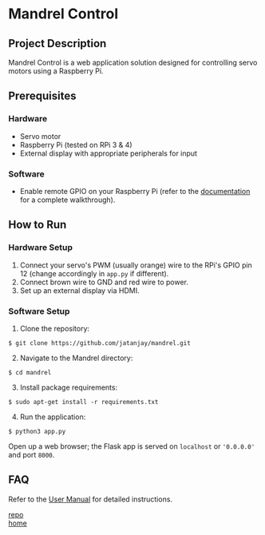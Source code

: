# Mandrel Control

## Project Description
Mandrel Control is a web application solution designed for controlling servo motors using a Raspberry Pi.

## Prerequisites
### Hardware
- Servo motor
- Raspberry Pi (tested on RPi 3 & 4)
- External display with appropriate peripherals for input

### Software
- Enable remote GPIO on your Raspberry Pi (refer to the [documentation](https://gpiozero.readthedocs.io/en/stable/remote_gpio.html) for a complete walkthrough).

## How to Run
### Hardware Setup
1. Connect your servo's PWM (usually orange) wire to the RPi's GPIO pin 12 (change accordingly in `app.py` if different).
2. Connect brown wire to GND and red wire to power.
3. Set up an external display via HDMI.

### Software Setup
1. Clone the repository:

`$ git clone https://github.com/jatanjay/mandrel.git`


2. Navigate to the Mandrel directory:

`$ cd mandrel`

3. Install package requirements:

`$ sudo apt-get install -r requirements.txt`

4. Run the application:

`$ python3 app.py`

Open up a web browser; the Flask app is served on `localhost` or `'0.0.0.0'` and port `8000`.

## FAQ
Refer to the [User Manual](https://github.com/jatanjay/mandrel_control/blob/06e5799c59d16e01bc159eb8191fecf4c6ca651c/static/user_manual.pdf) for detailed instructions.

[repo](https://github.com/jatanjay/mandrel) \
[home](https://jatanjay.github.io/projects/)

